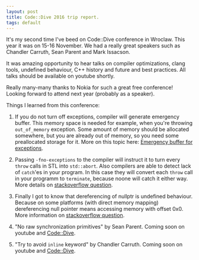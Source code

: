 ```yaml
---
layout: post
title: Code::Dive 2016 trip report.
tags: default
---
```


It's my second time I've beed on Code::Dive conference in Wroclaw.
This year it was on 15-16 November. We had a really great speakers such as Chandler Carruth, Sean Parent and Mark Issacson.

It was amazing opportunity to hear talks on compiler optimizations, clang tools, undefined behaviour, C++ history and future and best practices.
All talks should be available on youtube shortly.

Really many-many thanks to Nokia for such a great free conference!
Looking forward to attend next year (probably as a speaker).

Things I learned from this conference:

1. If you do not turn off exceptions, compiler will generate emergency buffer. This memory space is needed for example, when you're throwing `out_of_memory` exception. Some amount of memory should be allocated somewhere, but you are already out of memory, so you need some preallocated storage for it. More on this topic here: [Emergency buffer for exceptions](https://developer.arm.com/docs/dui0475/m/the-arm-c-and-c-libraries/tailoring-the-c-library-to-a-new-execution-environment/emergency-buffer-memory-for-exceptions).

2. Passing `-fno-exceptions` to the compiler will instruct it to turn every `throw` calls in STL into `std::abort`. Also compilers are able to detect lack of `catch`'es in your program. In this case they will convert each `throw` call in your programm to `terminate`, because noone will catch it either way. More details on [stackoverflow question](http://stackoverflow.com/questions/7249378/disabling-c-exceptions-how-can-i-make-any-std-throw-immediately-terminate).

3. Finally I got to know that dereferencing of nullptr is undefined behaviour. Because on some platforms (with direct memory mapping) dereferencing null pointer means accessing memory with offset 0x0. More information on [stackoverflow question](http://stackoverflow.com/questions/2727834/c-standard-dereferencing-null-pointer-to-get-a-reference).

4. "No raw synchronization primitives" by Sean Parent. Coming soon on youtube and [Code::Dive](http://codedive.pl/en/index/).

5. "Try to avoid `inline` keyword" by Chandler Carruth. Coming soon on youtube and [Code::Dive](http://codedive.pl/en/index/).
 
